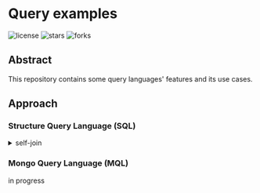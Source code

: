 # Query examples

![license](https://img.shields.io/github/license/nitsvutt/query-examples)
![stars](https://img.shields.io/github/stars/nitsvutt/query-examples)
![forks](https://img.shields.io/github/forks/nitsvutt/query-examples)

## Abstract

This repository contains some query languages' features and its use cases.

## Approach

### Structure Query Language (SQL)

<details><summary>self-join</summary>
    - [Consecutive days]()
</details>

### Mongo Query Language (MQL)

in progress

